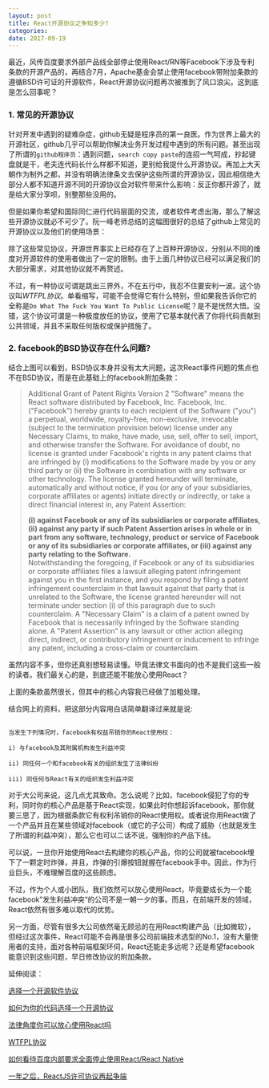```yaml
---
layout: post
title: React开源协议之争知多少?
categories: 
date: 2017-09-19
---
```

最近，风传百度要求外部产品线全部停止使用React/RN等Facebook下涉及专利条款的开源产品的，再结合7月，Apache基金会禁止使用facebook带附加条款的遵循BSD许可证的开源软件，React开源协议问题再次被推到了风口浪尖。这到底是怎么回事呢？



### 1. 常见的开源协议

针对开发中遇到的疑难杂症，github无疑是程序员的第一良医。作为世界上最大的开源社区，github几乎可以帮助你解决业务开发过程中遇到的所有问题。甚至出现了所谓的`github程序员`：遇到问题，`search copy paste`的连招一气呵成，抄起键盘就是干，老夫连代码长什么样都不知道，更别给我提什么开源协议。再加上大天朝作为制外之都，并没有明确法律条文去保护这些所谓的开源协议，因此相信绝大部分人都不知道开源不同的开源协议会对软件带来什么影响：反正你都开源了，就是给大家分享呗，别整那些没用的。

  

但是如果你希望和国际同仁进行代码层面的交流，或者软件考虑出海，那么了解这些开源协议就必不可少了。阮一峰老师总结的这幅图很好的总结了github上常见的开源协议以及他们的使用场景：



除了这些常见协议，开源世界事实上已经存在了上百种开源协议，分别从不同的维度对开源软件的使用者做出了一定的限制。由于上面几种协议已经可以满足我们的大部分需求，对其他协议就不再赘述。

  

不过，有一种协议可谓是跳出三界外，不在五行中，我忍不住要安利一波。这个协议叫*WTFPL协议*。单看缩写，可能不会觉得它有什么特别，但如果我告诉你它的全称是`Do What The Fuck You Want To Public License`呢？是不是恍然大悟。没错，这个协议可谓是一种极度放任的协议，使用了它基本就代表了你将代码贡献到公共领域，并且不采取任何版权或保护措施了。

### 2. facebook的BSD协议存在什么问题?

结合上图可以看到，BSD协议本身并没有太大问题，这次React事件问题的焦点也不在BSD协议，而是在此基础上的facebook附加条款：

> Additional Grant of Patent Rights Version 2 "Software" means the React software distributed by Facebook, Inc. Facebook, Inc. ("Facebook") hereby grants to each recipient of the Software ("you") a perpetual, worldwide, royalty-free, non-exclusive, irrevocable (subject to the termination provision below) license under any Necessary Claims, to make, have made, use, sell, offer to sell, import, and otherwise transfer the Software. For avoidance of doubt, no license is granted under Facebook's rights in any patent claims that are infringed by (i) modifications to the Software made by you or any third party or (ii) the Software in combination with any software or other technology. The license granted hereunder will terminate, automatically and without notice, if you (or any of your subsidiaries, corporate affiliates or agents) initiate directly or indirectly, or take a direct financial interest in, any Patent Assertion: <div style="font-weight: bold">(i) against Facebook or any of its subsidiaries or corporate affiliates, (ii) against any party if such Patent Assertion arises in whole or in part from any software, technology, product or service of Facebook or any of its subsidiaries or corporate affiliates, or (iii) against any party relating to the Software. </div>Notwithstanding the foregoing, if Facebook or any of its subsidiaries or corporate affiliates files a lawsuit alleging patent infringement against you in the first instance, and you respond by filing a patent infringement counterclaim in that lawsuit against that party that is unrelated to the Software, the license granted hereunder will not terminate under section (i) of this paragraph due to such counterclaim. A "Necessary Claim" is a claim of a patent owned by Facebook that is necessarily infringed by the Software standing alone. A "Patent Assertion" is any lawsuit or other action alleging direct, indirect, or contributory infringement or inducement to infringe any patent, including a cross-claim or counterclaim.

虽然内容不多，但你还真别想轻易读懂。毕竟法律文书面向的也不是我们这些一般的读者。我们最关心的是，到底还能不能放心使用React？

  

上面的条款虽然很长，但其中的核心内容我已经做了加粗处理。

  

结合网上的资料，把这部分内容用白话简单翻译过来就是说:

```

当发生下列情况时，facebook有权益吊销你的React使用权：

i) 与facebook及其附属机构发生利益冲突

ii) 同任何一个和facebook有关的组织发生了法律纠纷

iii) 同任何与React有关的组织发生利益冲突

```

对于大公司来说，这几点尤其致命。怎么说呢？比如，facebook侵犯了你的专利，同时你的核心产品是基于React实现，如果此时你想起诉facebook，那你就要三思了，因为根据条款它有权利吊销你的React使用权。或者说你用React做了一个产品并且在某些领域对facebook（或它的子公司）构成了威胁（也就是发生了所谓的利益冲突），那么它也可以二话不说，强制你的产品下线。

  

可以说，一旦你开始使用React去构建你的核心产品，你的公司就被facebook埋下了一颗定时炸弹，并且，炸弹的引爆按钮就握在facebook手中。因此，作为行业巨头，不难理解百度的这些顾虑。  

  

不过，作为个人或小团队，我们依然可以放心使用React，毕竟要成长为一个能facebook”发生利益冲突“的公司不是一朝一夕的事。而且，在前端开发的领域，React依然有很多难以取代的优势。



另一方面，尽管有很多大公司依然毫无顾忌的在用React构建产品（比如微软），但经过这次事件，React可能不会再是很多公司前端技术选型的No.1，没有大量使用者的支持，面对各种前端框架环伺，React还能走多远呢？还是希望facebook能意识到这些问题，早日修改协议的附加条款。



延伸阅读：

[选择一个开源软件协议](http://choosealicense.online/)

[如何为你的代码选择一个开源协议](http://www.cnblogs.com/Wayou/p/how_to_choose_a_license.html)

[法律角度你可以放心使用React吗](https://zhuanlan.zhihu.com/p/27990414)

[WTFPL协议](https://zh.wikipedia.org/wiki/WTFPL)

[如何看待百度内部要求全面停止使用React/React Native](https://www.zhihu.com/question/65437198/answer/231290033)

[一年之后，ReactJS许可协议再起争端](https://linux.cn/article-8733-1.html)
